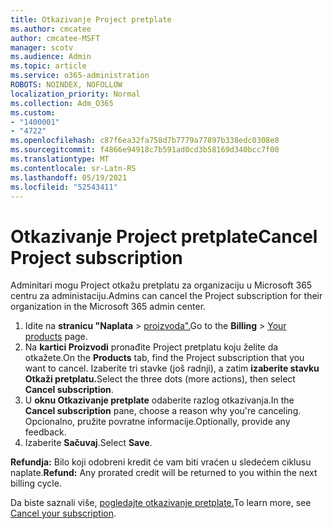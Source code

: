```yaml
---
title: Otkazivanje Project pretplate
ms.author: cmcatee
author: cmcatee-MSFT
manager: scotv
ms.audience: Admin
ms.topic: article
ms.service: o365-administration
ROBOTS: NOINDEX, NOFOLLOW
localization_priority: Normal
ms.collection: Adm_O365
ms.custom:
- "1400001"
- "4722"
ms.openlocfilehash: c87f6ea32fa758d7b7779a77897b338edc0308e8
ms.sourcegitcommit: f4866e94918c7b591ad0cd3b58169d340bcc7f00
ms.translationtype: MT
ms.contentlocale: sr-Latn-RS
ms.lasthandoff: 05/19/2021
ms.locfileid: "52543411"
---
```

# <a name="cancel-project-subscription"></a><span data-ttu-id="f8a25-102">Otkazivanje Project pretplate</span><span class="sxs-lookup"><span data-stu-id="f8a25-102">Cancel Project subscription</span></span>

<span data-ttu-id="f8a25-103">Adminitari mogu Project otkažu pretplatu za organizaciju u Microsoft 365 centru za administaciju.</span><span class="sxs-lookup"><span data-stu-id="f8a25-103">Admins can cancel the Project subscription for their organization in the Microsoft 365 admin center.</span></span>

1. <span data-ttu-id="f8a25-104">Idite na **stranicu "Naplata** \> [proizvoda".](https://go.microsoft.com/fwlink/p/?linkid=842054)</span><span class="sxs-lookup"><span data-stu-id="f8a25-104">Go to the **Billing** \> [Your products](https://go.microsoft.com/fwlink/p/?linkid=842054) page.</span></span>
2. <span data-ttu-id="f8a25-105">Na **kartici Proizvodi** pronađite Project pretplatu koju želite da otkažete.</span><span class="sxs-lookup"><span data-stu-id="f8a25-105">On the **Products** tab, find the Project subscription that you want to cancel.</span></span> <span data-ttu-id="f8a25-106">Izaberite tri stavke (još radnji), a zatim **izaberite stavku Otkaži pretplatu.**</span><span class="sxs-lookup"><span data-stu-id="f8a25-106">Select the three dots (more actions), then select **Cancel subscription**.</span></span>
3. <span data-ttu-id="f8a25-107">U **oknu Otkazivanje pretplate** odaberite razlog otkazivanja.</span><span class="sxs-lookup"><span data-stu-id="f8a25-107">In the **Cancel subscription** pane, choose a reason why you're canceling.</span></span> <span data-ttu-id="f8a25-108">Opcionalno, pružite povratne informacije.</span><span class="sxs-lookup"><span data-stu-id="f8a25-108">Optionally, provide any feedback.</span></span>
4. <span data-ttu-id="f8a25-109">Izaberite **Sačuvaj**.</span><span class="sxs-lookup"><span data-stu-id="f8a25-109">Select **Save**.</span></span>

<span data-ttu-id="f8a25-110">**Refundja:** Bilo koji odobreni kredit će vam biti vraćen u sledećem ciklusu naplate.</span><span class="sxs-lookup"><span data-stu-id="f8a25-110">**Refund:** Any prorated credit will be returned to you within the next billing cycle.</span></span>

<span data-ttu-id="f8a25-111">Da biste saznali više, [pogledajte otkazivanje pretplate.](/microsoft-365/commerce/subscriptions/cancel-your-subscription)</span><span class="sxs-lookup"><span data-stu-id="f8a25-111">To learn more, see [Cancel your subscription](/microsoft-365/commerce/subscriptions/cancel-your-subscription).</span></span>